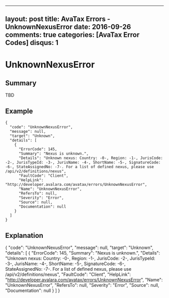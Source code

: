 
---
layout: post
title: AvaTax Errors - UnknownNexusError
date: 2016-09-26
comments: true
categories: [AvaTax Error Codes]
disqus: 1
---

# UnknownNexusError

## Summary

TBD

## Example

    {
      "code": "UnknownNexusError",
      "message": null,
      "target": "Unknown",
      "details": [
        {
          "ErrorCode": 145,
          "Summary": "Nexus is unknown.",
          "Details": "Unknown nexus: Country: -0-, Region: -1-, JurisCode: -2-, JurisTypeId: -3-, JurisName: -4-, ShortName: -5-, SignatureCode: -6-, StateAssignedNo: -7-. For a list of defined nexus, please use /api/v2/definitions/nexus",
          "FaultCode": "Client",
          "HelpLink": "http://developer.avalara.com/avatax/errors/UnknownNexusError",
          "Name": "UnknownNexusError",
          "RefersTo": null,
          "Severity": "Error",
          "Source": null,
          "Documentation": null
        }
      ]
    }

## Explanation

{
      "code": "UnknownNexusError",
      "message": null,
      "target": "Unknown",
      "details": [
        {
          "ErrorCode": 145,
          "Summary": "Nexus is unknown.",
          "Details": "Unknown nexus: Country: -0-, Region: -1-, JurisCode: -2-, JurisTypeId: -3-, JurisName: -4-, ShortName: -5-, SignatureCode: -6-, StateAssignedNo: -7-. For a list of defined nexus, please use /api/v2/definitions/nexus",
          "FaultCode": "Client",
          "HelpLink": "http://developer.avalara.com/avatax/errors/UnknownNexusError",
          "Name": "UnknownNexusError",
          "RefersTo": null,
          "Severity": "Error",
          "Source": null,
          "Documentation": null
        }
      ]
    }
